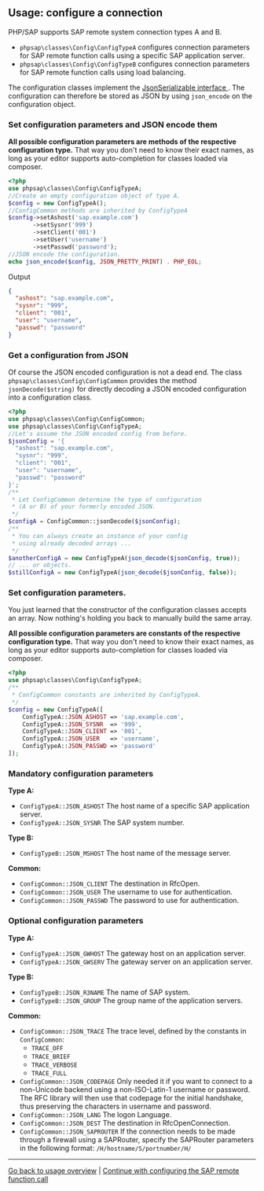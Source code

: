 ## Usage: configure a connection

PHP/SAP supports SAP remote system connection types A and B.

* `phpsap\classes\Config\ConfigTypeA` configures connection parameters for SAP
  remote function calls using a specific SAP application server.
* `phpsap\classes\Config\ConfigTypeB` configures connection parameters for SAP
  remote function calls using load balancing.

The configuration classes implement the [JsonSerializable interface
][jsonserializable]. The configuration can therefore be stored as JSON by using
 `json_encode` on the configuration object.

### Set configuration parameters and JSON encode them

**All possible configuration parameters are methods of the respective
configuration type.** That way you don't need to know their exact names, as long
as your editor supports auto-completion for classes loaded via composer.

```php
<?php
use phpsap\classes\Config\ConfigTypeA;
//Create an empty configuration object of type A.
$config = new ConfigTypeA();
//ConfigCommon methods are inherited by ConfigTypeA
$config->setAshost('sap.example.com')
       ->setSysnr('999')
       ->setClient('001')
       ->setUser('username')
       ->setPasswd('password');
//JSON encode the configuration.
echo json_encode($config, JSON_PRETTY_PRINT) . PHP_EOL;
```

Output

```json
{
  "ashost": "sap.example.com",
  "sysnr": "999",
  "client": "001",
  "user": "username",
  "passwd": "password"
}
```

### Get a configuration from JSON

Of course the JSON encoded configuration is not a dead end. The class
`phpsap\classes\Config\ConfigCommon` provides the method `jsonDecode($string)`
for directly decoding a JSON encoded configuration into a configuration class.

```php
<?php
use phpsap\classes\Config\ConfigCommon;
use phpsap\classes\Config\ConfigTypeA;
//Let's assume the JSON encoded config from before.
$jsonConfig = '{
  "ashost": "sap.example.com",
  "sysnr": "999",
  "client": "001",
  "user": "username",
  "passwd": "password"
}';
/**
 * Let ConfigCommon determine the type of configuration
 * (A or B) of your formerly encoded JSON.
 */
$configA = ConfigCommon::jsonDecode($jsonConfig);
/**
 * You can always create an instance of your config
 * using already decoded arrays ...
 */
$anotherConfigA = new ConfigTypeA(json_decode($jsonConfig, true));
// ... or objects.
$stillConfigA = new ConfigTypeA(json_decode($jsonConfig, false));
```

### Set configuration parameters.

You just learned that the constructor of the configuration classes accepts an
array. Now nothing's holding you back to manually build the same array.

**All possible configuration parameters are constants of the respective
configuration type.** That way you don't need to know their exact names, as long
as your editor supports auto-completion for classes loaded via composer.

```php
<?php
use phpsap\classes\Config\ConfigTypeA;
/**
 * ConfigCommon constants are inherited by ConfigTypeA.
 */
$config = new ConfigTypeA([
    ConfigTypeA::JSON_ASHOST => 'sap.example.com',
    ConfigTypeA::JSON_SYSNR  => '999',
    ConfigTypeA::JSON_CLIENT => '001',
    ConfigTypeA::JSON_USER   => 'username',
    ConfigTypeA::JSON_PASSWD => 'password'
]);
```

### Mandatory configuration parameters

**Type A:**

* `ConfigTypeA::JSON_ASHOST` The host name of a specific SAP application server.
* `ConfigTypeA::JSON_SYSNR` The SAP system number.

**Type B:**

* `ConfigTypeB::JSON_MSHOST` The host name of the message server.

**Common:**

* `ConfigCommon::JSON_CLIENT` The destination in RfcOpen.
* `ConfigCommon::JSON_USER` The username to use for authentication.
* `ConfigCommon::JSON_PASSWD` The password to use for authentication.

### Optional configuration parameters

**Type A:**

* `ConfigTypeA::JSON_GWHOST` The gateway host on an application server.
* `ConfigTypeA::JSON_GWSERV` The gateway server on an application server.

**Type B:**

* `ConfigTypeB::JSON_R3NAME` The name of SAP system.
* `ConfigTypeB::JSON_GROUP` The group name of the application servers.

**Common:**

* `ConfigCommon::JSON_TRACE` The trace level, defined by the constants in
  `ConfigCommon`:
    - `TRACE_OFF`
    - `TRACE_BRIEF`
    - `TRACE_VERBOSE`
    - `TRACE_FULL`
* `ConfigCommon::JSON_CODEPAGE` Only needed it if you want to connect to a
  non-Unicode backend using a non-ISO-Latin-1 username or password. The RFC
  library will then use that codepage for the initial handshake, thus
  preserving the characters in username and password.
* `ConfigCommon::JSON_LANG` The logon Language.
* `ConfigCommon::JSON_DEST` The destination in RfcOpenConnection.
* `ConfigCommon::JSON_SAPROUTER` If the connection needs to be made through a
  firewall using a SAPRouter, specify the SAPRouter parameters in the following
  format: `/H/hostname/S/portnumber/H/`

---

[Go back to usage overview](usage)
 | [Continue with configuring the SAP remote function call](saprfc-function)

[jsonserializable]: http://php.net/manual/en/class.jsonserializable.php
